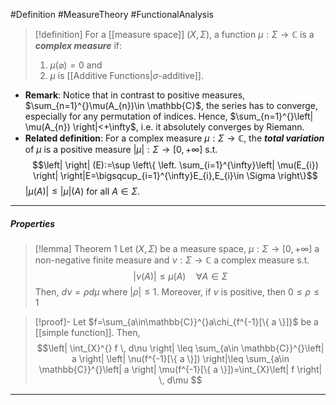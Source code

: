 #Definition #MeasureTheory #FunctionalAnalysis 
> [!definition]
> For a [[measure space]] $(X,\Sigma)$, a function $\mu:\Sigma\to \mathbb{C}$ is a ***complex measure*** if:
> 1. $\mu(\varnothing)=0$ and
> 2. $\mu$ is [[Additive Functions|$\sigma$-additive]].
- **Remark**: Notice that in contrast to positive measures, $\sum_{n=1}^{}\mu(A_{n})\in \mathbb{C}$, the series has to converge, especially for any permutation of indices. Hence, $\sum_{n=1}^{}\left| \mu(A_{n}) \right|<+\infty$, i.e. it absolutely converges by Riemann.
- **Related definition**: For a complex measure $\mu:\Sigma\to \mathbb{C}$, the ***total variation*** of $\mu$ is a positive measure $\left| \mu \right|:\Sigma\to [0,+\infty]$ s.t. $$\left|  \right| (E):=\sup \left\{ \left.  \sum_{i=1}^{\infty}\left| \mu(E_{i}) \right|    \right|E=\bigsqcup_{i=1}^{\infty}E_{i},E_{i}\in \Sigma \right\}$$$\left| \mu(A) \right|\leq \left| \mu \right|(A)$ for all $A\in \Sigma$.
---
##### Properties
> [!lemma] Theorem 1
> Let $(X,\Sigma)$ be a measure space, $\mu:\Sigma\to[0,+\infty]$ a non-negative finite measure and $\nu:\Sigma\to \mathbb{C}$ a complex measure s.t. $$\left| \nu(A) \right|\leq \mu(A)\quad \forall A\in \Sigma$$
> Then, $d\nu=\rho d\mu$ where $\left| \rho \right|\leq 1$. Moreover, if $\nu$ is positive, then $0\leq\rho\leq 1$

> [!proof]-
> Let $f=\sum_{a\in\mathbb{C}}^{}a\chi_{f^{-1}[\{ a \}]}$ be a [[simple function]]. Then, $$\left| \int_{X}^{} f \, d\nu  \right| \leq \sum_{a\in \mathbb{C}}^{}\left| a \right| \left| \nu(f^{-1}[\{ a \}]) \right|\leq \sum_{a\in \mathbb{C}}^{}\left| a \right| \mu(f^{-1}[\{ a \}])=\int_{X}\left| f \right|  \, d\mu  $$
---

